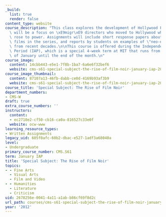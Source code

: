 ```yaml
---
_build:
  list: true
  render: false
content_type: website
course_description: "This class explores the development of Hollywood Film Noir. There\
  \ will be a focus on \xE9migr\xE9 directors who moved to Hollywood when the Nazis\
  \ rose to power. Assignments will include short response papers about three of the\
  \ films in the series, and reports by students on examples of \"neo-noir\" films\
  \ from recent decades.\n\nThis course is offered during the Independent Activities\
  \ Period (IAP), which is a special 4-week term at MIT that runs from the first week\
  \ of January until the end of the month.\n"
course_image:
  content: 14cbb443-e5e1-7f8b-1ba7-6a6e6f32bef6
  website: cms-s61-special-subject-the-rise-of-film-noir-january-iap-2012
course_image_thumbnail:
  content: 87107a13-46fb-dabb-ce0d-4169b93af3b9
  website: cms-s61-special-subject-the-rise-of-film-noir-january-iap-2012
course_title: 'Special Subject: The Rise of Film Noir'
department_numbers:
- CMS-W
draft: true
extra_course_numbers: ''
instructors:
  content:
  - ec2718e2-cf50-cb16-ca0a-816527c33e0f
  website: ocw-www
learning_resource_types:
- Written Assignments
legacy_uid: 605f0afc-60b2-dbac-e527-1adf3a68040a
level:
- Undergraduate
primary_course_number: CMS.S61
term: January IAP
title: 'Special Subject: The Rise of Film Noir'
topics:
- - Fine Arts
  - Visual Arts
  - Film and Video
- - Humanities
  - Literature
  - Criticism
uid: 2678256e-0041-4a11-a1ab-b86cf69f8d2c
url_path: courses/cms-s61-special-subject-the-rise-of-film-noir-january-iap-2012
year: '2012'
---
```

